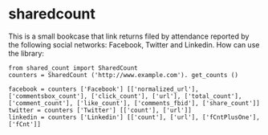 sharedcount
===========

This is a small bookcase that link returns filed by attendance reported by the following social networks: Facebook, Twitter and Linkedin. How can use the library: 

```
from shared_count import SharedCount 
counters = SharedCount ('http://www.example.com'). get_counts () 

facebook = counters ['Facebook'] [['normalized_url'], ['commentsbox_count'], ['click_count'], ['url'], ['total_count'], ['comment_count'], ['like_count'], ['comments_fbid'], ['share_count']]
twitter = counters ['Twitter'] [['count'], ['url']]
linkedin = counters ['Linkedin'] [['count'], ['url'], ['fCntPlusOne'], ['fCnt']]
```
